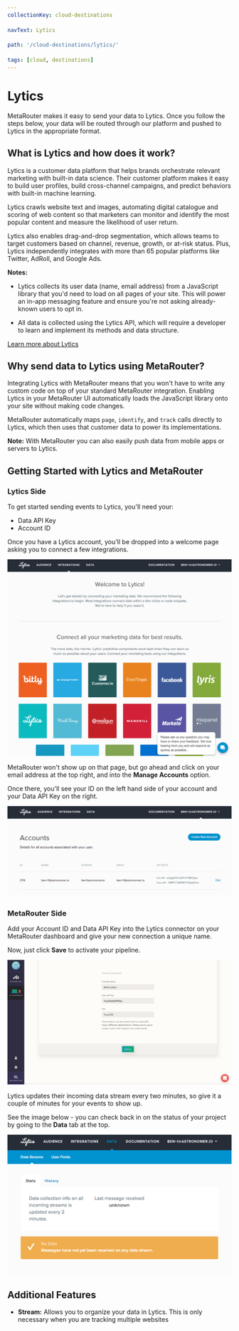 ```yaml
---
collectionKey: cloud-destinations

navText: Lytics

path: '/cloud-destinations/lytics/'

tags: [cloud, destinations]
---
```


# Lytics

MetaRouter makes it easy to send your data to Lytics. Once you follow the steps below, your data will be routed through our platform and pushed to Lytics in the appropriate format.

## What is Lytics and how does it work?

Lytics is a customer data platform that helps brands orchestrate relevant marketing with built-in data science. Their customer platform makes it easy to build user profiles, build cross-channel campaigns, and predict behaviors with built-in machine learning.

Lytics crawls website text and images, automating digital catalogue and scoring of web content so that marketers can monitor and identify the most popular content and measure the likelihood of user return.

Lytics also enables drag-and-drop segmentation, which allows teams to target customers based on channel, revenue, growth, or at-risk status. Plus, Lytics independently integrates with more than 65 popular platforms like Twitter, AdRoll, and Google Ads.

**Notes:**

- Lytics collects its user data (name, email address) from a JavaScript library that you'd need to load on all pages of your site. This will power an in-app messaging feature and ensure you're not asking already-known users to opt in.

- All data is collected using the Lytics API, which will require a developer to learn and implement its methods and data structure.

[Learn more about Lytics](https://www.getlytics.com/)

## Why send data to Lytics using MetaRouter?

Integrating Lytics with MetaRouter means that you won't have to write any custom code on top of your standard MetaRouter integration. Enabling Lytics in your MetaRouter UI automatically loads the JavaScript library onto your site without making code changes.

MetaRouter automatically maps `page`, `identify`, and `track` calls directly to Lytics, which then uses that customer data to power its implementations.

**Note:** With MetaRouter you can also easily push data from mobile apps or servers to Lytics.

## Getting Started with Lytics and MetaRouter

### Lytics Side

To get started sending events to Lytics, you'll need your:

- Data API Key
- Account ID

Once you have a Lytics account, you'll be dropped into a welcome page asking you to connect a few integrations.

![lytics1](/images/lytics1.png)

MetaRouter won't show up on that page, but go ahead and click on your email address at the top right, and into the **Manage Accounts** option.

Once there, you'll see your ID on the left hand side of your account and your Data API Key on the right.

![lytics2](/images/lytics2.png)

### MetaRouter Side

Add your Account ID and Data API Key into the Lytics connector on your MetaRouter dashboard and give your new connection a unique name.

Now, just click **Save** to activate your pipeline.

![lytics3](/images/lytics3v2.png)

Lytics updates their incoming data stream every two minutes, so give it a couple of minutes for your events to show up.

See the image below - you can check back in on the status of your project by going to the **Data** tab at the top.

![lytics4](/images/lytics4.png)

## Additional Features

- **Stream:** Allows you to organize your data in Lytics. This is only necessary when you are tracking multiple websites
